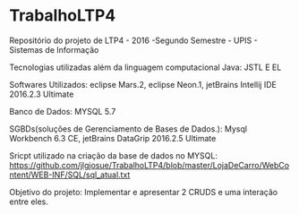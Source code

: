 # TrabalhoLTP4
Repositório do projeto de LTP4 - 2016 -Segundo Semestre - UPIS - Sistemas de Informação

Tecnologias utilizadas além da linguagem computacional Java: JSTL E EL

Softwares Utilizados: eclipse Mars.2, eclipse Neon.1, jetBrains Intellij IDE 2016.2.3 Ultimate

Banco de Dados: MYSQL 5.7

SGBDs(soluções de Gerenciamento de Bases de Dados.): Mysql Workbench 6.3 CE, jetBrains DataGrip 2016.2.5 Ultimate

Sricpt utilizado na criação da base de dados no MYSQL: https://github.com/jlgjosue/TrabalhoLTP4/blob/master/LojaDeCarro/WebContent/WEB-INF/SQL/sql_atual.txt

Objetivo do projeto: 
Implementar e apresentar 2 CRUDS e uma interação entre eles.


